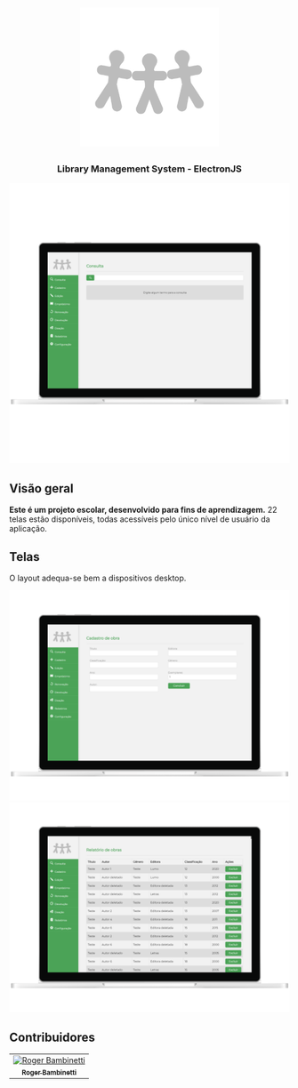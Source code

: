 <h1 align="center">
<img
		width="250"
		alt="Logo"
		src="https://github.com/RogerBambinetti/library-management-system-electronjs/blob/master/assets/logo.png">
</h1>
<h3 align="center">
	Library Management System - ElectronJS
</h3>

<p align="center">
<img
		width="700"
		alt="Capture 4"
		src="https://github.com/RogerBambinetti/library-management-system-electronjs/blob/master/preview/Screenshot1.png">
</p>


## Visão geral

**Este é um projeto escolar, desenvolvido para fins de aprendizagem.** 22 telas estão disponíveis, todas acessíveis pelo único nível de usuário da aplicação.


## Telas

O layout adequa-se bem a dispositivos desktop.

<p align="center">
<img
		width="600"
		alt="Capture 1"
		src="https://github.com/RogerBambinetti/library-management-system-electronjs/blob/master/preview/Screenshot2.png">
<img
		width="600"
		alt="Capture 2"
		src="https://github.com/RogerBambinetti/library-management-system-electronjs/blob/master/preview/Screenshot3.png">
</p>


## Contribuidores

<!-- ALL-CONTRIBUTORS-LIST:START - Do not remove or modify this section -->
<!-- prettier-ignore -->
<table>
  <tr>
<td align="center"><a href=""><img src="https://avatars0.githubusercontent.com/u/50684839?s=460&v=4" width="100px;" alt="Roger Bambinetti"/><br /><sub><b>Roger Bambinetti</b></sub></a></td>
  </tr>
</table>

<!-- ALL-CONTRIBUTORS-LIST:END -->
